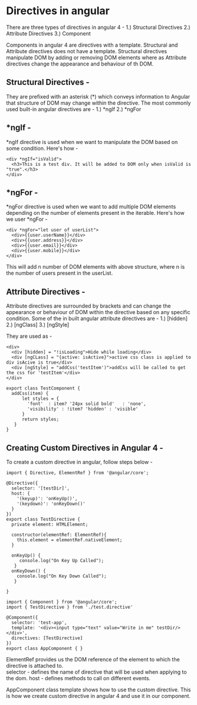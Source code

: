 # Directives in angular
There are three types of directives in angular 4 -
1.) Structural Directives
2.) Attribute Directives
3.) Component

Components in angular 4 are directives with a template. Structural and Attribute directives does not have a template.
Structural directives manipulate DOM by adding or removing DOM elements where as Attribute directives change the appearance and behaviour of th DOM.

## Structural Directives -
They are prefixed with an asterisk (*) which conveys information to Angular that structure of DOM may change within the directive. The most commonly used built-in angular directives are -
1.) *ngIf
2.) *ngFor

## *ngIf -
*ngIf directive is used when we want to manipulate the DOM based on some condition. Here's how -

```
<div *ngIf="isValid">
  <h3>This is a test div. It will be added to DOM only when isValid is "true".</h3>
</div>
```

## *ngFor -
*ngFor directive is used when we want to add multiple DOM elements depending on the number of elements present in the iterable. Here's how we user *ngFor -

```
<div *ngFor="let user of userList">
  <div>{{user.userName}}</div>
  <div>{{user.address}}</div>
  <div>{{user.email}}</div>
  <div>{{user.mobile}}</div>
</div>
```

This will add n number of DOM elements with above structure, where n is the number of users present in the userList.

## Attribute Directives -
Attribute directives are surrounded by brackets and can change the appearance or behaviour of DOM within the directive based on any specific condition. Some of the in built angular attribute directives are -
1.) [hidden]
2.) [ngClass]
3.) [ngStyle]

They are used as -

```
<div>
  <div [hidden] = "!isLoading">Hide while loading</div>
  <div [ngCLass] = "{active: isActive}">active css class is applied to div isAcive is true</div>
  <div [ngStyle] = "addCss('testItem')">addCss will be called to get the css for 'testItem'</div>
</div>

export class TestComponent {
  addCss(item) {
      let styles = {
        'font'  : item? '24px solid bold'   : 'none',
        'visibility' : !item? 'hidden' : 'visible'
      }
      return styles;
   }
}
```

## Creating Custom Directives in Angular 4 -
To create a custom directive in angular, follow steps below -

```
import { Directive, ElementRef } from '@angular/core';

@Directive({
  selector: '[testDir]',
  host: {
    '(keyup)': 'onKeyUp()',
    '(keydown)': 'onKeyDown()'
  }
})
export class TestDirective {
  private element: HTMLElement;

  constructor(elementRef: ElementRef){
    this.element = elementRef.nativeElement;
  }

  onKeyUp() {
     console.log("On Key Up Called");
   }
  onKeyDown() {
    console.log("On Key Down Called");
   }

}

import { Component } from '@angular/core';
import { TestDirective } from './test.directive'

@Component({
  selector: 'test-app',
  template: '<div><input type="text" value="Write in me" testDir/></div>',
  directives: [TestDirective]
})
export class AppComponent { }
```

ElementRef provides us the DOM reference of the element to which the directive is attached to.  
selector  - defines the name of directive that will be used when applying to the dom.
host - defines methods to call on different events.

AppComponent class template shows how to use the custom directive. This is how we create custom directive in angular 4 and use it in our component.
